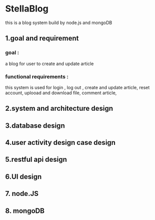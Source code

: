 # StellaBlog

this is a blog system build by node.js and mongoDB

## 1.goal and requirement



### goal :
a blog for user to create and update article

### functional requirements :
this system is used for login , log out , create and update article, reset account, uplooad and download file, comment article,  

## 2.system and architecture design

## 3.database design

## 4.user activity design case design

## 5.restful api design

## 6.UI design

## 7. node.JS  

## 8. mongoDB
